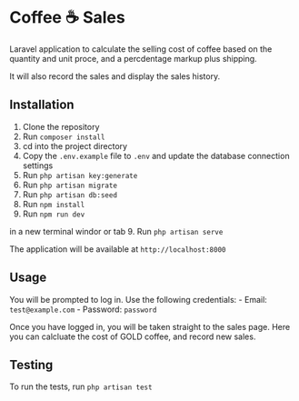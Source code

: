 # Coffee ☕️ Sales

Laravel application to calculate the selling cost of coffee based on the quantity and unit proce, and a percdentage markup plus shipping. 

It will also record the sales and display the sales history.

## Installation

1. Clone the repository
2. Run `composer install`
3. cd into the project directory
4. Copy the `.env.example` file to `.env` and update the database connection settings
5. Run `php artisan key:generate`
6. Run `php artisan migrate`
7. Run `php artisan db:seed`
8. Run `npm install`
9. Run `npm run dev`

in a new terminal windor or tab
9. Run `php artisan serve`

The application will be available at `http://localhost:8000`

## Usage

You will be prompted to log in. Use the following credentials:
    - Email: `test@example.com`
    - Password: `password`

Once you have logged in, you will be taken straight to the sales page.
Here you can calcluate the cost of GOLD coffee, and record new sales.

## Testing

To run the tests, run `php artisan test`
